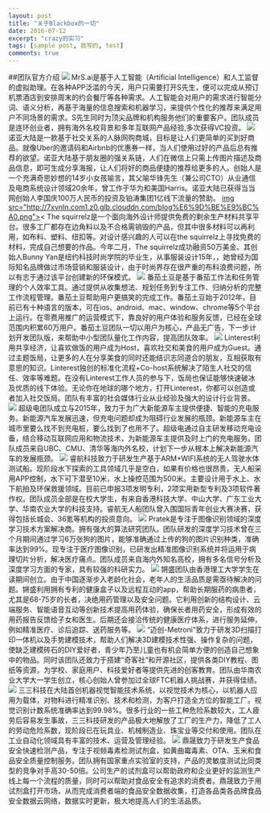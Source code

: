```yaml
---
layout: post
title: "关于Blackbox的一切"
date: 2016-07-12
excerpt: "crazy的实习"
tags: [sample post, 我写的, test]
comments: true
---
```

##团队官方介绍
<a href="http://www.lagou.com/gongsi/121645.html"><img src="http://7xvnln.com1.z0.glb.clouddn.com/blogMrS.png"></a>
MrS.ai是基于人工智能（Artificial Intelligence）和人工监督的虚拟助理。在各种APP泛滥的今天，用户只需要打开S先生，便可以完成从预订机票酒店到安排周末的约会餐厅等各种需求。人工智能会对用户的需求进行智能分词、语义分析，再基于海量的信息搜索和机器学习，来提供个性化的推荐来满足用户不同场景的需求。S先生同时为顶尖品牌和机构服务他们的重要客户。团队成员是连环创业者，拥有海外名校背景和多年互联网产品经验,多次获得VC投资。 
<a href="http://www.nuoyadalu.com/"><img src="http://7xvnln.com1.z0.glb.clouddn.com/blog%E8%AF%BA%E4%BA%9A%E5%A4%A7%E9%99%86.png"></a>
诺亚大陆是一款基于社交关系的人脉网购商城，目标是让人们更简单的买到好商品。就像Uber的邀请码和Airbnb的优惠券一样，当人们使用过好的产品后总有推荐的欲望。诺亚大陆基于朋友圈的强关系链，人们在微信上只需上传图片描述及商品信息，即可生成分享海报，让人们将好的商品便捷的推荐给更多的人。创始人是一个充满奇思妙想的14岁小女孩喻言，其父喻华锋先生（兼公司CTO）从业通信及电商系统设计领域20余年，曾工作于华为和美国Harris。诺亚大陆已获得当当网创始人李国庆100万人民币的投资及铂涛集团1亿线下流量的赞助。 
<a href="https://thesquirrelz.com/">img src="http://7xvnln.com1.z0.glb.clouddn.com/blog%E6%9D%BE%E9%BC%A0.png"></a><
The squirrelz是一个面向海外设计师提供免费的剩余生产材料共享平台。很多工厂都存在边角料以及不合格需销毁的产品，但其中很多材料可以再利用，如布料、塑料、纽扣等。对设计感兴趣的人可以在the squirrelz上寻找免费的材料，完成自己想要的作品。今年二月，The squirrelz成功融资50万美金。其创始人Bunny Yan是纽约科技时尚学院的毕业生，从事服装设计15年，，她曾经为国际知名品牌做过市场营销和服装设计，由于时尚界存在很严重的布料浪费问题，所以有志于通过该平台创建新的环保模式。 
<a href="https://pomotodo.com/"><img src="http://7xvnln.com1.z0.glb.clouddn.com/blogpomotodo.png"></a>
番茄土豆是基于番茄工作法和任务管理的个人效率工具。通过提供从收集想法、规划任务到专注工作、归纳分析的完整工作流程管理。番茄土豆帮助用户更搞笑的完成工作。番茄土豆始于2012年，目前已有十种语言的版本，可在ios、android、mac、window、chrome等5个平台上运行。在零费用推广的运营模式下，靠良好的用户体验和服务反馈，已经在全球范围内积累60万用户。番茄土豆团队一切以用户为核心，产品无广告，下一步计划开发团队版，来帮助中小型团队量化工作内容，提高团队效率。 
<a href="http://linterest.com.cn/"><img src="http://7xvnln.com1.z0.glb.clouddn.com/blogLinterest.png"></a>
Linterest利用共享经济，让喜欢做饭的用户成为Host，喜欢社交和美食的用户成为Guest。通过主题饭局，让更多的人在分享美食的同时还能结识志同道合的朋友，互相获取有意思的知识。Linterest独创的标准化流程+Co-host系统解决了陌生人社交的信任、效率等难题。在没有Linterest工作人员的参与下，饭局也保证能够快速破冰及优质的线下体验。无论你在地球的哪个地方，打开Linterest，你都可以创造或者加入社交饭局。团队有丰富的社会媒体行业从业经验及强大的设计行业背景。 
<a href="#"><img src="http://7xvnln.com1.z0.glb.clouddn.com/blog%E8%B6%85%E7%BA%A7%E7%94%B5.png"></a>
超级电团队成立与2015年，致力于为广大新能源车主提供便捷、智能的充电服务。新能源汽车发展迅速，但充电问题却成为阻碍行业发展的瓶颈。新能源车主在城市里要么找不到充电桩，要么找到了也用不了。超级电通过自主研发移动充电设备，结合移动互联网应用和物流技术，为新能源车主提供及时上门的充电服务。团队成员来自UBC、CMU、清华等海内外名校，计划下一步从根本上解决新能源汽车的发展瓶颈。 
<a href="#"><img src="http://7xvnln.com1.z0.glb.clouddn.com/blog%E7%9D%BF%E8%88%AA.png"></a>
睿航科技致力于研发生产基于ARM+WIFI系统的无人驾驶水体测试船。现阶段水下探索的工具领域几乎是空白，如果有价格也很昂贵。无人船采用APP控制，水下可下潜至10米，水上操控范围为500米。主要设计用于水上、水下航拍及环保救援领域。目前已申报3项发明专利，2项实用新型专利及3项软件著作权。团队成员全部是在校大学生，有来自香港科技大学、中山大学、广东工业大学、华南农业大学的科技支持。睿航无人船团队曾入围国际青年创业大赛决赛，获得包括长城会、36氪等机构的投资意向。 
<a href="#"><img src="http://7xvnln.com1.z0.glb.clouddn.com/blogpratek.png"></a>
Pratek是专注于图像识别领域的深度学习技术方案解决商。拥有强大的算法研究团队。团队研发的深度学习技术曾在三个月期间通过学习6万张狗的图片，能够准确通过上传的狗的图片识别种类，准确率达到99%。现专注于医疗图像识别，已研发出精准图像识别系统并将运用于病理切片分析，解决医疗痛点。团队成员来自海内外知名高校，拥有多名信号分析及深度学习方面的专家，具有较强的科研实力。 
<img src="http://7xvnln.com1.z0.glb.clouddn.com/blogsmart%20pillbox.png">
锵盛团队由香港理工大学学生在读期间创立。由于中国逐渐步入老龄化社会，老年人的生活品质是需亟待解决的问题。锵盛利用拥有专利的健康盒子以及远程互动的app，帮助长期服药的病患者，尤其是68-75岁的长者，决绝用药管理以及安全问题。它利用创新的结构设计、云端服务、智能语音互动等创新技术提高用药体验，确保长者用药安全，形成有效的用药报告反馈给子女和医生。后期还会接洽传统的健康医疗体系，进行服务延伸，例如精准医疗、诊后追踪、送药服务等。 
<img src="http://7xvnln.com1.z0.glb.clouddn.com/blogMetroni.png">
“迈创-Metroni”致力于研发3D扫描打印一体机以及手势建模技术，帮助人们解决3D建模技术性强、操作复杂的问题，使缺乏建模砖石的DIY爱好者，青少年乃至儿童也有机会简单方便的创造自己想象中的物品。同时该团队还致力于搭建“奇客社”和开源社区，提供各类DIY教程、图纸等资源，为学校、家庭用户、科技爱好者等提供先进的创客教育。团队由华南农业大学大一学生创立，核心创始人曾参加过全球FTC机器人挑战赛，并获得佳绩。 
<img src="http://7xvnln.com1.z0.glb.clouddn.com/blogSANSAN.png">
三三科技在大陆首创机器视觉智能技术系统，以视觉技术为核心，以机器人应用为载体，对物料进行精准识别、技术和检测，为客户打造全方位的智能工厂。视觉识别计数系统准确率达到99.98%。很多行业的一些工种危险系数较大，工人疲劳后容易发生事故，三三科技研发的产品极大地解放了工厂的生产力，降低了工人的劳动危险系数，现阶段已在玩具业、机械制造业、珠宝业等交付和使用。团队在工业自动化领域具有丰富的技术、运营及管理经验。 
<img src="http://7xvnln.com1.z0.glb.clouddn.com/blog%E9%BC%8E%E6%99%9F%E9%A3%9F%E5%93%81.png">
鼎晟致力于研发生产食品安全快速检测产品，专注于视频毒素检测试剂盒，如黄曲霉毒素、OTA、玉米和食品安全质量控制服务。团队拥有国家重点实验室的支持，产品的灵敏度测试比同类型的竞争对手高30-50倍。公司生产的试剂盒可以帮助政府和企业更好的监测生产线上每一个流程的质量，同时可以帮助对食品安全有追求的消费者。鼎晟致力于用试剂盒打开市场，从而完成消费者端的食品安全数据收集，打造各品类各品牌食品安全数据云网络，数据实时更新，极大地提高人们的生活品质。 